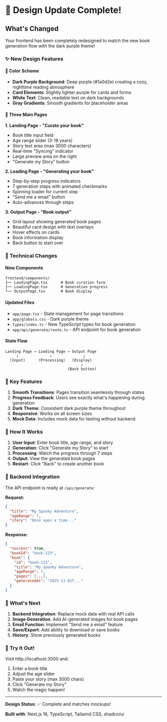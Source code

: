 # 🎨 Design Update Complete!

## What's Changed

Your frontend has been completely redesigned to match the new book generation flow with the dark purple theme!

### ✨ New Design Features

#### 🎨 Color Scheme
- **Dark Purple Background**: Deep purple (#1a0d2e) creating a cozy, nighttime reading atmosphere
- **Card Elements**: Slightly lighter purple for cards and forms
- **White Text**: Clean, readable text on dark backgrounds
- **Gray Gradients**: Smooth gradients for placeholder areas

#### 📱 Three Main Pages

**1. Landing Page - "Curate your book"**
- Book title input field
- Age range slider (3-18 years)
- Story text area (max 3000 characters)
- Real-time "Syncing" indicator
- Large preview area on the right
- "Generate my Story" button

**2. Loading Page - "Generating your book"**
- Step-by-step progress indicators
- 7 generation steps with animated checkmarks
- Spinning loader for current step
- "Send me a email" button
- Auto-advances through steps

**3. Output Page - "Book output"**
- Grid layout showing generated book pages
- Beautiful card design with text overlays
- Hover effects on cards
- Book information display
- Back button to start over

### 🔧 Technical Changes

#### New Components
```
frontend/components/
├── LandingPage.tsx      # Book curation form
├── LoadingPage.tsx      # Generation progress
└── OutputPage.tsx       # Book display
```

#### Updated Files
- `app/page.tsx` - State management for page transitions
- `app/globals.css` - Dark purple theme
- `types/index.ts` - New TypeScript types for book generation
- `app/api/generate/route.ts` - API endpoint for book generation

#### State Flow
```
Landing Page → Loading Page → Output Page
     ↓              ↓              ↓
  (Input)      (Processing)   (Display)
                                  ↓
                            (Back button)
```

### 🎯 Key Features

1. **Smooth Transitions**: Pages transition seamlessly through states
2. **Progress Feedback**: Users see exactly what's happening during generation
3. **Dark Theme**: Consistent dark purple theme throughout
4. **Responsive**: Works on all screen sizes
5. **Mock Data**: Includes mock data for testing without backend

### 🚀 How It Works

1. **User Input**: Enter book title, age range, and story
2. **Generation**: Click "Generate my Story" to start
3. **Processing**: Watch the progress through 7 steps
4. **Output**: View the generated book pages
5. **Restart**: Click "Back" to create another book

### 🔌 Backend Integration

The API endpoint is ready at `/api/generate`:

**Request:**
```json
{
  "title": "My Spooky Adventure",
  "ageRange": 7,
  "story": "Once upon a time..."
}
```

**Response:**
```json
{
  "success": true,
  "bookId": "book-123",
  "book": {
    "id": "book-123",
    "title": "My Spooky Adventure",
    "ageRange": 7,
    "pages": [...],
    "generatedAt": "2025-11-01T..."
  }
}
```

### 📝 What's Next

1. **Backend Integration**: Replace mock data with real API calls
2. **Image Generation**: Add AI-generated images for book pages
3. **Email Function**: Implement "Send me a email" feature
4. **Save/Export**: Add ability to download or save books
5. **History**: Show previously generated books

### 🎃 Try It Out!

Visit http://localhost:3000 and:
1. Enter a book title
2. Adjust the age slider
3. Paste your story (max 3000 chars)
4. Click "Generate my Story"
5. Watch the magic happen!

---

**Design Status**: ✅ Complete and matches mockups!

**Built with**: Next.js 16, TypeScript, Tailwind CSS, shadcn/ui

